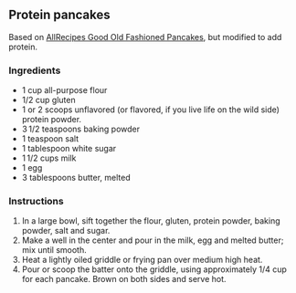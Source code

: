 ## Protein pancakes

Based on [AllRecipes Good Old Fashioned Pancakes](https://www.allrecipes.com/recipe/21014/good-old-fashioned-pancakes/), but modified to add protein.

### Ingredients
* 1 cup all-purpose flour
* 1/2 cup gluten
* 1 or 2 scoops unflavored (or flavored, if you live life on the wild side) protein powder.
* 3 1/2 teaspoons baking powder
* 1 teaspoon salt
* 1 tablespoon white sugar  
* 1 1/2 cups milk
* 1 egg
* 3 tablespoons butter, melted

### Instructions

1. In a large bowl, sift together the flour, gluten, protein powder, baking powder, salt and sugar. 
2. Make a well in the center and pour in the milk, egg and melted butter; mix until smooth.
3. Heat a lightly oiled griddle or frying pan over medium high heat. 
4. Pour or scoop the batter onto the griddle, using approximately 1/4 cup for each pancake. Brown on both sides and serve hot.
